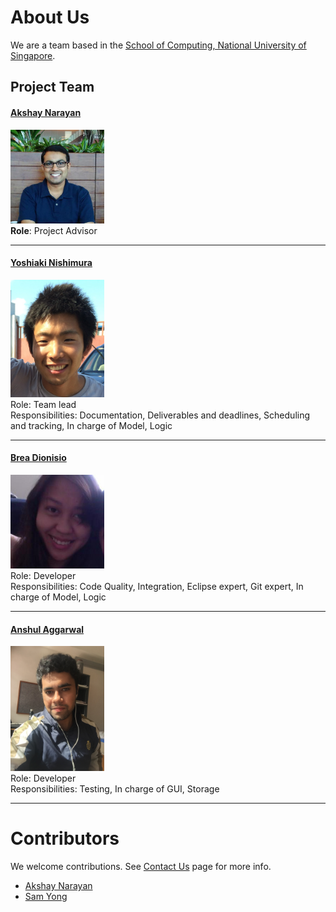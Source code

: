 # About Us

We are a team based in the [School of Computing, National University of Singapore](http://www.comp.nus.edu.sg).

## Project Team

#### [Akshay Narayan](http://github.com/~okkhoy) <br>
<img src="images/AkshayNarayan.jpg" width="150"><br>
**Role**: Project Advisor

-----

#### [Yoshiaki Nishimura](http://github.com/yoshi-1224)
<img src="images/YoshiakiNishimura.jpg" width="150"><br>
Role: Team lead <br>
Responsibilities: Documentation, Deliverables and deadlines, Scheduling and tracking, In charge of Model, Logic

-----

#### [Brea Dionisio](http://github.com/bdioni)
<img src="images/BreaDionisio.jpg" width="150"><br>
Role: Developer <br>
Responsibilities: Code Quality, Integration, Eclipse expert, Git expert, In charge of Model, Logic

-----

#### [Anshul Aggarwal](http://github.com/aanshul20)
<img src="images/AnshulAggarwal.jpg" width="150"><br>
Role: Developer <br>
Responsibilities: Testing, In charge of GUI, Storage

-----

# Contributors

We welcome contributions. See [Contact Us](ContactUs.md) page for more info.

* [Akshay Narayan](https://github.com/se-edu/addressbook-level4/pulls?q=is%3Apr+author%3Aokkhoy)
* [Sam Yong](https://github.com/se-edu/addressbook-level4/pulls?q=is%3Apr+author%3Amauris)
